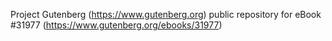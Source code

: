 Project Gutenberg (https://www.gutenberg.org) public repository for eBook #31977 (https://www.gutenberg.org/ebooks/31977)
